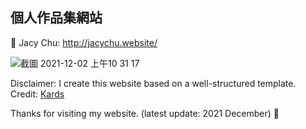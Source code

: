 ## 個人作品集網站<br>

🔎 Jacy Chu: http://jacychu.website/

![截圖 2021-12-02 上午10 31 17](https://user-images.githubusercontent.com/85614151/144346705-2199e349-f636-46ca-ba9f-91994019c57f.png)


Disclaimer: I create this website based on a well-structured template.<br>
Credit: [Kards](https://www.styleshout.com/free-templates/kards/)

Thanks for visiting my website. (latest update: 2021 December)
💛
